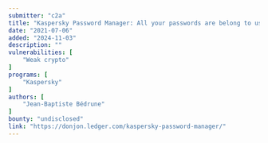 ```yaml
---
submitter: "c2a"
title: "Kaspersky Password Manager: All your passwords are belong to us"
date: "2021-07-06"
added: "2024-11-03"
description: ""
vulnerabilities: [
    "Weak crypto"
]
programs: [
    "Kaspersky"
]
authors: [
    "Jean-Baptiste Bédrune"
]
bounty: "undisclosed"
link: "https://donjon.ledger.com/kaspersky-password-manager/"
---
```




